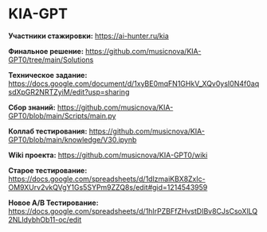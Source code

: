 # KIA-GPT

**Участники стажировки:**
https://ai-hunter.ru/kia

**Финальное решение:**
https://github.com/musicnova/KIA-GPT0/tree/main/Solutions

**Техническое задание:** 
https://docs.google.com/document/d/1xyBE0mqFN1GHkV_XQv0ysI0N4f0aqsdXpGR2NRTZyiM/edit?usp=sharing

**Сбор знаний:** 
https://github.com/musicnova/KIA-GPT0/blob/main/Scripts/main.py

**Коллаб тестирования:** 
https://github.com/musicnova/KIA-GPT0/blob/main/knowledge/V30.ipynb

**Wiki проекта:**
https://github.com/musicnova/KIA-GPT0/wiki

**Старое тестирование:** 
https://docs.google.com/spreadsheets/d/1dlzmaiKBX8ZxIc-OM9XUrv2vkQVgY1Gs5SYPm9ZZQ8s/edit#gid=1214543959

**Новое A/B Тестирование:** 
https://docs.google.com/spreadsheets/d/1hIrPZBFfZHvstDIBv8CJsCsoXlLQ2NLldybhOb11-oc/edit
